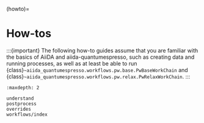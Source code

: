 (howto)=

# How-tos

:::{important}
The following how-to guides assume that you are familiar with the basics of AiiDA and aiida-quantumespresso, such as creating data and running processes, as well as at least be able to run {class}`~aiida_quantumespresso.workflows.pw.base.PwBaseWorkChain` and {class}`~aiida_quantumespresso.workflows.pw.relax.PwRelaxWorkChain`.
:::

```{toctree}
:maxdepth: 2

understand
postprocess
overrides
workflows/index
```
